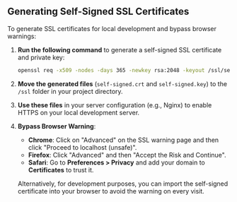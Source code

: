 ## Generating Self-Signed SSL Certificates

To generate SSL certificates for local development and bypass browser warnings:

1. **Run the following command** to generate a self-signed SSL certificate and private key:

   ```bash
   openssl req -x509 -nodes -days 365 -newkey rsa:2048 -keyout /ssl/self-signed.key -out /ssl/self-signed.crt
   ```

2. **Move the generated files** (`self-signed.crt` and `self-signed.key`) to the `/ssl` folder in your project directory.

3. **Use these files** in your server configuration (e.g., Nginx) to enable HTTPS on your local development server.

4. **Bypass Browser Warning**:
   - **Chrome**: Click on "Advanced" on the SSL warning page and then click "Proceed to localhost (unsafe)".
   - **Firefox**: Click "Advanced" and then "Accept the Risk and Continue".
   - **Safari**: Go to **Preferences > Privacy** and add your domain to **Certificates** to trust it.

   Alternatively, for development purposes, you can import the self-signed certificate into your browser to avoid the warning on every visit.